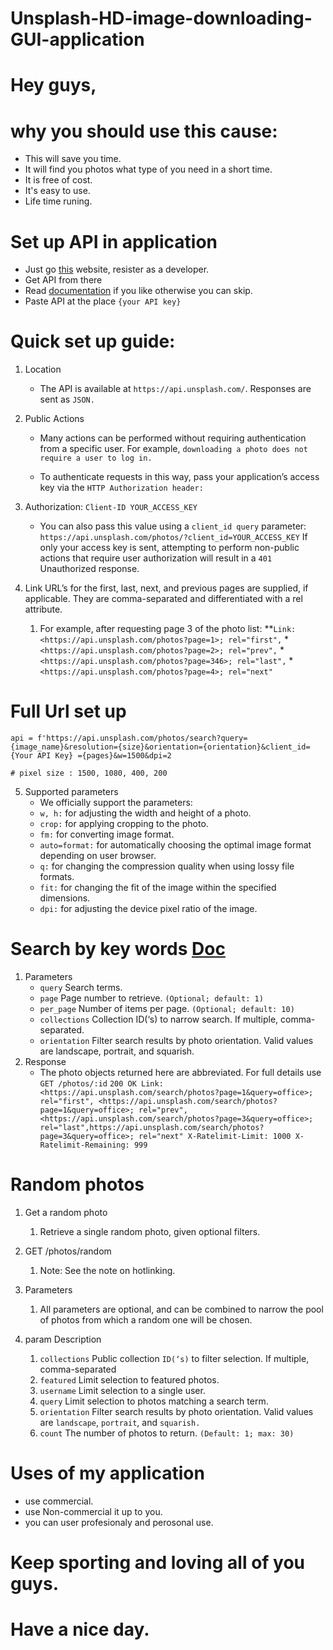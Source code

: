 # Unsplash-HD-image-downloading-GUI-application
# Hey guys,
# why you should use this cause:
  * This will save you time.
  * It will find you photos what type of you need in a short time.
  * It is free of cost.
  * It's easy to use.
  * Life time runing.
# Set up API in application
  * Just go [this](https://unsplash.com/developers) website, resister as a developer.
  * Get API from there
  * Read [documentation](https://unsplash.com/documentation) if you like otherwise you can skip.
  * Paste API at the place `{your API key}`
# Quick set up guide:
  1. Location
      * The API is available at `https://api.unsplash.com/`. Responses are sent as `JSON.`
  2. Public Actions
      * Many actions can be performed without requiring authentication from a specific user. For example, `downloading a photo does not require a user to log in.`

      * To authenticate requests in this way, pass your application’s access key via the `HTTP Authorization header:`

  3. Authorization: `Client-ID YOUR_ACCESS_KEY`
      * You can also pass this value using a `client_id query` parameter:
         `https://api.unsplash.com/photos/?client_id=YOUR_ACCESS_KEY`
      If only your access key is sent, attempting to perform non-public actions that require user authorization will result in a `401` Unauthorized response.
   4. Link
      URL’s for the first, last, next, and previous pages are supplied, if applicable. They are comma-separated and differentiated with a rel attribute.

      1. For example, after requesting page 3 of the photo list:
          **`Link: <https://api.unsplash.com/photos?page=1>; rel="first",`
         *`<https://api.unsplash.com/photos?page=2>; rel="prev",`
         *`<https://api.unsplash.com/photos?page=346>; rel="last",`
         *`<https://api.unsplash.com/photos?page=4>; rel="next"`
 # Full Url set up
    api = f'https://api.unsplash.com/photos/search?query={image_name}&resolution={size}&orientation={orientation}&client_id={Your API Key} ={pages}&w=1500&dpi=2
    
    # pixel size : 1500, 1080, 400, 200

   5. Supported parameters
      * We officially support the parameters:
       * `w, h:` for adjusting the width and height of a photo.
       * `crop:` for applying cropping to the photo.
       * `fm:` for converting image format.
       * `auto=format:` for automatically choosing the optimal image format depending on user browser.
       * `q:` for changing the compression quality when using lossy file formats.
       * `fit:` for changing the fit of the image within the specified dimensions.
       * `dpi:` for adjusting the device pixel ratio of the image.
  
# Search by key words [Doc](https://unsplash.com/documentation#search-photos)
  1. Parameters
       * `query`	Search terms.
       * `page`	Page number to retrieve. `(Optional; default: 1)`
       * `per_page`	Number of items per page. `(Optional; default: 10)`
       * `collections`	Collection ID(‘s) to narrow search. If multiple, comma-separated.
       * `orientation`	Filter search results by photo orientation. Valid values are landscape, portrait, and squarish.
  2. Response
       * The photo objects returned here are abbreviated. For full details use `GET /photos/:id`
       `200 OK
        Link: <https://api.unsplash.com/search/photos?page=1&query=office>; rel="first", <https://api.unsplash.com/search/photos?          page=1&query=office>; rel="prev", <https://api.unsplash.com/search/photos?page=3&query=office>; rel="last",https://api.unsplash.com/search/photos?page=3&query=office>; rel="next" X-Ratelimit-Limit: 1000
X-Ratelimit-Remaining: 999`

# Random photos
  1. Get a random photo
      1. Retrieve a single random photo, given optional filters.

  2. GET /photos/random
      1. Note: See the note on hotlinking.

  3. Parameters
      1. All parameters are optional, and can be combined to narrow the pool of photos from which a random one will be chosen.

  4. param	Description
      1. `collections`	Public collection `ID(‘s)` to filter selection. If multiple, comma-separated
      2. `featured`	Limit selection to featured photos.
      3. `username`	Limit selection to a single user.
      4. `query`	Limit selection to photos matching a search term.
      5. `orientation`	Filter search results by photo orientation. Valid values are `landscape`, `portrait`, and `squarish.`
      6. `count`	The number of photos to return. `(Default: 1; max: 30)`
# Uses of my application
  * use commercial.
  * use Non-commercial it up to you.
  * you can user profesionaly and perosonal use.
# Keep sporting and loving all of you guys.
# Have a nice day.
